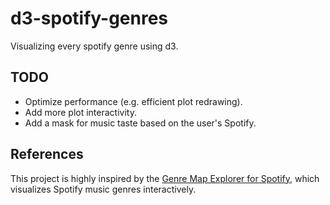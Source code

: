 # d3-spotify-genres
Visualizing every spotify genre using d3.
## TODO
* Optimize performance (e.g. efficient plot redrawing).
* Add more plot interactivity.
* Add a mask for music taste based on the user's Spotify.
## References
This project is highly inspired by the [Genre Map Explorer for Spotify](https://observablehq.com/@mjbo/genre-map-explorer-for-spotify), which visualizes Spotify music genres interactively.

